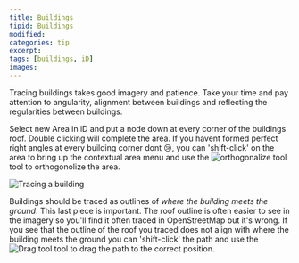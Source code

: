 ```yaml
---
title: Buildings 
tipid: Buildings
modified:
categories: tip
excerpt:
tags: [buildings, iD]
images:
---
```

Tracing buildings takes good imagery and patience. Take your time and pay attention to angularity, alignment between buildings and reflecting the regularities between buildings. 

Select new Area in iD and put a node down at every corner of the buildings roof. Double clicking will complete the area. If you havent formed perfect right angles at every building corner dont :cry:, you can 'shift-click' on the area to bring up the contextual area menu and use the ![orthogonalize tool](https://cloud.githubusercontent.com/assets/7431774/6630342/3b0f59aa-c8ee-11e4-89a4-c3b5eff9d88c.JPG "orthogonolize tool") tool to orthogonolize the area.

![](https://cloud.githubusercontent.com/assets/7431774/6629871/ee37a952-c8e8-11e4-8e71-a0eda3f814df.gif "Tracing a building")

Buildings should be traced as outlines of *where the building meets the ground*. This last piece is important. The roof outline is often easier to see in the imagery so you'll find it often traced in OpenStreetMap but it's wrong. If you see that the outline of the roof you traced does not align with where the building meets the ground you can 'shift-click' the path and use the ![Drag tool ](https://cloud.githubusercontent.com/assets/7431774/6630355/611e7e28-c8ee-11e4-9371-7f237b46dcb2.JPG "Drag tool ") tool to drag the path to the correct position.





